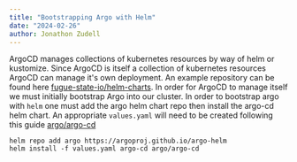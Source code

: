 ```yaml
---
title: "Bootstrapping Argo with Helm"
date: "2024-02-26"
author: Jonathon Zudell
---
```

ArgoCD manages collections of kubernetes resources by way of helm or kustomize. Since ArgoCD is itself a collection of kubernetes resources ArgoCD can manage it's own deployment. An example repository can be found here [fugue-state-io/helm-charts](https://github.com/fugue-state-io/helm-charts). In order for ArgoCD to manage itself we must initially bootstrap Argo into our cluster. In order to bootstrap argo with `helm` one must add the argo helm chart repo then install the argo-cd helm chart. An appropriate `values.yaml` will need to be created following this guide [argo/argo-cd](https://github.com/argoproj/argo-helm/tree/main/charts/argo-cd)

```
helm repo add argo https://argoproj.github.io/argo-helm
helm install -f values.yaml argo-cd argo/argo-cd
```